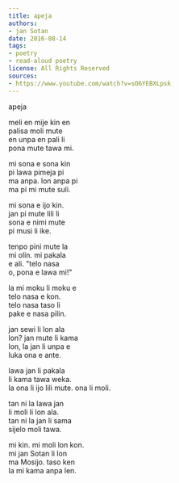 ```yaml
---
title: apeja
authors:
- jan Sotan
date: 2016-08-14
tags:
- poetry
- read-aloud poetry
license: All Rights Reserved
sources:
- https://www.youtube.com/watch?v=sO6YEBXLpsk
---
```


apeja

meli en mije kin en   \
palisa moli mute  \
en unpa en pali li  \
pona mute tawa mi.

mi sona e sona kin  \
pi lawa pimeja pi  \
ma anpa. lon anpa pi  \
ma pi mi mute suli.

mi sona e ijo kin.  \
jan pi mute lili li  \
sona e nimi mute  \
pi musi li ike.

tenpo pini mute la  \
mi olin. mi pakala  \
e ali. "telo nasa  \
o, pona e lawa mi!"

la mi moku li moku e  \
telo nasa e kon.  \
telo nasa taso li  \
pake e nasa pilin.

jan sewi li lon ala  \
lon? jan mute li kama  \
lon, la jan li unpa e  \
luka ona e ante.

lawa jan li pakala  \
li kama tawa weka.  \
la ona li ijo lili
mute. ona li moli.

tan ni la lawa jan  \
li moli li lon ala.  \
tan ni la jan li sama  \
sijelo moli tawa.

mi kin. mi moli lon kon.  \
mi jan Sotan li lon  \
ma Mosijo. taso ken  \
la mi kama anpa len.
